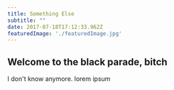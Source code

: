 ```yaml
---
title: Something Else
subtitle: ""
date: 2017-07-18T17:12:33.962Z
featuredImage: './featuredImage.jpg'
---
```

## Welcome to the black parade, bitch

I don't know anymore. lorem ipsum

